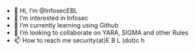 - 👋 Hi, I’m @InfosecEBL
- 👀 I’m interested in Infosec
- 🌱 I’m currently learning using Github
- 💞️ I’m looking to collaborate on YARA, SIGMA and other Rules
- 📫 How to reach me security(at)E B L (dot)c h

<!---
InfosecEBL/InfosecEBL is a ✨ special ✨ repository because its `README.md` (this file) appears on your GitHub profile.
You can click the Preview link to take a look at your changes.
--->
